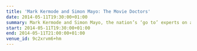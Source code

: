 ```yaml
---
title: 'Mark Kermode and Simon Mayo: The Movie Doctors'
date: 2014-05-11T19:30:00+01:00
summary: Mark Kermode and Simon Mayo, the nation’s ‘go to’ experts on all things film, take to the stage with a new, unique blend of movie trivia, forthright opinion, and no-holds-barred bickering.
start: 2014-05-11T19:30:00+01:00
end: 2014-05-11T21:00:00+01:00
venue_id: 9c2xrvm6+hm
---
```

